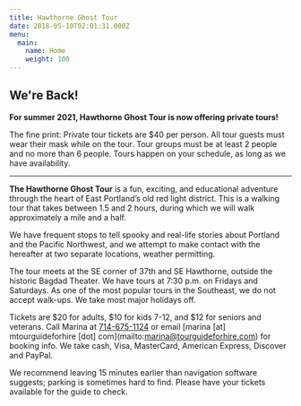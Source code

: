 ```yaml
---
title: Hawthorne Ghost Tour
date: 2018-05-10T02:01:31.000Z
menu:
  main:
    name: Home
    weight: 100
---
```

## We're Back!

**For summer 2021, Hawthorne Ghost Tour is now offering private tours!**

The fine print: Private tour tickets are $40 per person. All tour guests must wear their mask while on the tour. Tour groups must be at least 2 people and no more than 6 people. Tours happen on your schedule, as long as we have availability.

---

**The Hawthorne Ghost Tour** is a fun, exciting, and educational adventure through the heart of East Portland’s old red light district. This is a walking tour that takes between 1.5 and 2 hours, during which we will walk approximately a mile and a half. 

We have frequent stops to tell spooky and real-life stories about Portland and the Pacific Northwest, and we attempt to make contact with the hereafter at two separate locations, weather permitting.

The tour meets at the SE corner of 37th and SE Hawthorne, outside the historic Bagdad Theater. We have tours at 7:30 p.m. on Fridays and Saturdays. As one of the most popular tours in the Southeast, we do not accept walk-ups. We take most major holidays off. 

Tickets are $20 for adults, $10 for kids 7-12, and $12 for seniors and veterans. Call Marina at [714-675-1124](tel:714-675-1124) or email [marina \[at] mtourguideforhire \[dot] com](mailto:marina@tourguideforhire.com) for booking info. We take cash, Visa, MasterCard, American Express, Discover and PayPal.

We recommend leaving 15 minutes earlier than navigation software suggests; parking is sometimes hard to find. Please have your tickets available for the guide to check.
